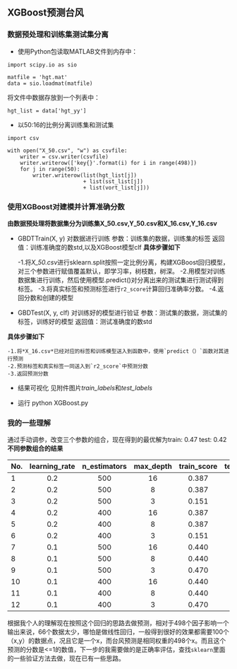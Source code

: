 ## XGBoost预测台风

### 数据预处理和训练集测试集分离
- 使用Python包读取MATLAB文件到内存中：
```
import scipy.io as sio

matfile = 'hgt.mat'
data = sio.loadmat(matfile)
```

将文件中数据存放到一个列表中：
```
hgt_list = data['hgt_yy']
```

- 以50:16的比例分离训练集和测试集
```
import csv

with open("X_50.csv", "w") as csvfile:
    writer = csv.writer(csvfile)
    writer.writerow(['key{}'.format(i) for i in range(498)])
    for j in range(50):
        writer.writerow(list(hgt_list[j]) 
                        + list(sst_list[j]) 
                        + list(vort_list[j]))
```

### 使用XGBoost对建模并计算准确分数
**由数据预处理将数据集分为训练集X_50.csv,Y_50.csv和X_16.csv,Y_16.csv**

- GBDTTrain(X, y)
对数据进行训练
参数：训练集的数据，训练集的标签
返回值：训练准确度的数std,以及XGBoost模型clf
**具体步骤如下**

	-1.将*X_50.csv*进行sklearn.split按照一定比例分离，构建XGBoost回归模型，对三个参数进行赋值覆盖默认，即学习率，树枝数，树深。
	-2.用模型对训练数据集进行训练，然后使用模型.predict()对分离出来的测试集进行测试得到标签。
	-3.将真实标签和预测标签进行`r2_score`计算回归准确率分数。
	-4.返回分数和创建的模型

- GBDTest(X, y, clf)
对训练好的模型进行验证
参数：测试集的数据，测试集的标签，训练好的模型
返回值：测试准确度的数std

**具体步骤如下**

	-1.将*X_16.csv*已经对应的标签和训练模型送入到函数中，使用`predict（）`函数对其进行预测
	-2.预测标签和真实标签一同送入到`r2_score`中预测分数
	-3.返回预测分数

- 结果可视化
见附件图片*train_labels*和*test_labels*

- 运行
python XGBoost.py

### 我的一些理解
通过手动调参，改变三个参数的组合，现在得到的最优解为train: 0.47 test: 0.42
**不同参数组合的结果**

No.|learning_rate|n_estimators|max_depth|train_score|test_score
-|:-:|:-:|:-:|:-:|-:
1|0.2|500|16|0.387|0.036
2|0.2|500|8|0.387|0.036
3|0.2|500|3|0.151|0.192
4|0.2|400|16|0.387|0.036
5|0.2|400|8|0.387|0.036
6|0.2|400|3|0.151|0.192
7|0.1|500|16|0.440|0.301
8|0.1|500|8|0.440|0.301
9|0.1|500|3|0.470|0.426
10|0.1|400|16|0.440|0.301
11|0.1|400|8|0.440|0.301
12|0.1|400|3|0.470|0.426

根据我个人的理解现在按照这个回归的思路去做预测，相对于498个因子影响一个输出来说，66个数据太少，哪怕是做线性回归，一般得到很好的效果都需要100个（x,y）的数据点，况且它是一个x，而台风预测是相同权重的498个x。而且这个预测的分数是<=1的数值，下一步的我需要做的是正确率评估，查找`sklearn`里面的一些验证方法去做，现在已有一些思路。

